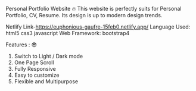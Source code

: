 Personal Portfolio Website 🔥
This website is perfectly suits for Personal Portfolio, CV, Resume. Its design is up to modern design trends.

Netlify Link-https://euphonious-gaufre-15feb0.netlify.app/
Language Used: html5 css3 javascript
Web Framework: bootstrap4

Features : 😎
1. Switch to Light / Dark mode
2. One Page Scroll
3. Fully Responsive
4. Easy to customize
5. Flexible and Multipurpose

